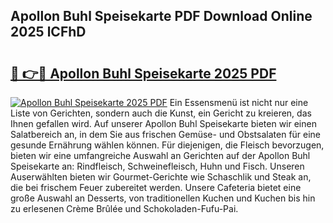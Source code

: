 ## Apollon Buhl Speisekarte PDF Download Online 2025 lCFhD

# <h2><a href="http://gc5lz0y.nevu.top/?p=Apollon+Buhl+Speisekarte">🔗 👉🔴 Apollon Buhl Speisekarte 2025 PDF</a></h2>

[![Apollon Buhl Speisekarte 2025 PDF](https://i.imgur.com/dBaPXMq.png)](http://gc5lz0y.nevu.top/?p=Apollon+Buhl+Speisekarte)
Ein Essensmenü ist nicht nur eine Liste von Gerichten, sondern auch die Kunst, ein Gericht zu kreieren, das Ihnen gefallen wird. Auf unserer Apollon Buhl Speisekarte bieten wir einen Salatbereich an, in dem Sie aus frischen Gemüse- und Obstsalaten für eine gesunde Ernährung wählen können. Für diejenigen, die Fleisch bevorzugen, bieten wir eine umfangreiche Auswahl an Gerichten auf der Apollon Buhl Speisekarte an: Rindfleisch, Schweinefleisch, Huhn und Fisch. Unseren Auserwählten bieten wir Gourmet-Gerichte wie Schaschlik und Steak an, die bei frischem Feuer zubereitet werden. Unsere Cafeteria bietet eine große Auswahl an Desserts, von traditionellen Kuchen und Kuchen bis hin zu erlesenen Crème Brûlée und Schokoladen-Fufu-Pai.
